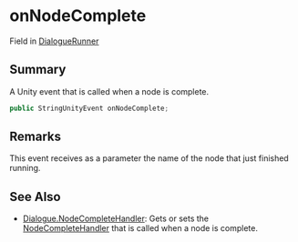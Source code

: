 # onNodeComplete

Field in [DialogueRunner](yarn.unity.dialoguerunner.md)

## Summary

A Unity event that is called when a node is complete.

```csharp
public StringUnityEvent onNodeComplete;
```

## Remarks

This event receives as a parameter the name of the node that just finished running.

## See Also

* [Dialogue.NodeCompleteHandler](yarn.dialogue.nodecompletehandler.md): Gets or sets the [NodeCompleteHandler](yarn.nodecompletehandler.md) that is called when a node is complete.
